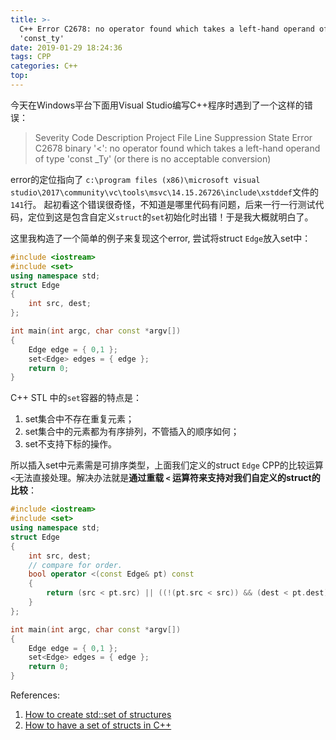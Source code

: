 ```yaml
---
title: >-
  C++ Error C2678: no operator found which takes a left-hand operand of type
  'const_ty'
date: 2019-01-29 18:24:36
tags: CPP
categories: C++
top:
---
```

今天在Windows平台下面用Visual Studio编写C++程序时遇到了一个这样的错误：
> Severity	Code	Description	Project	File	Line	Suppression State
> Error	C2678	binary '<': no operator found which takes a left-hand operand of type 'const _Ty' (or there is no acceptable conversion)

<!-- more -->

error的定位指向了
`c:\program files (x86)\microsoft visual studio\2017\community\vc\tools\msvc\14.15.26726\include\xstddef`文件的`141`行。
起初看这个错误很奇怪，不知道是哪里代码有问题，后来一行一行测试代码，定位到这是包含自定义`struct`的`set`初始化时出错！于是我大概就明白了。

这里我构造了一个简单的例子来复现这个error, 尝试将struct `Edge`放入set中：
```cpp
#include <iostream>
#include <set>
using namespace std;
struct Edge
{
	int src, dest;
};

int main(int argc, char const *argv[])
{
	Edge edge = { 0,1 };
	set<Edge> edges = { edge };
	return 0;
}
```

C++ STL 中的`set`容器的特点是：
 1. set集合中不存在重复元素；
 2. set集合中的元素都为有序排列，不管插入的顺序如何；
 3. set不支持下标的操作。

所以插入set中元素需是可排序类型，上面我们定义的struct `Edge` CPP的比较运算`<`无法直接处理。解决办法就是**通过重载 `<` 运算符来支持对我们自定义的struct的比较**：
```cpp
#include <iostream>
#include <set>
using namespace std;
struct Edge
{
	int src, dest;
	// compare for order.
	bool operator <(const Edge& pt) const
	{
		return (src < pt.src) || ((!(pt.src < src)) && (dest < pt.dest));
	}
};

int main(int argc, char const *argv[])
{
	Edge edge = { 0,1 };
	set<Edge> edges = { edge };
	return 0;
}
```

References:

 1. [How to create std::set of structures](https://stackoverflow.com/questions/41648480/how-to-create-stdset-of-structures?rq=1)
 2. [How to have a set of structs in C++](https://stackoverflow.com/questions/5816658/how-to-have-a-set-of-structs-in-c)
